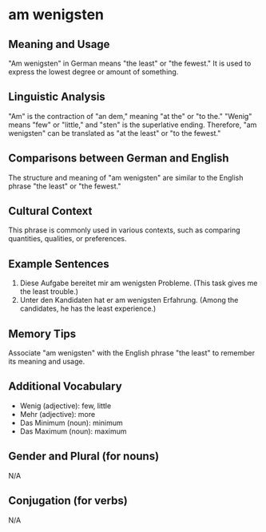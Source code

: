 # am wenigsten
## Meaning and Usage
"Am wenigsten" in German means "the least" or "the fewest." It is used to express the lowest degree or amount of something.

## Linguistic Analysis
"Am" is the contraction of "an dem," meaning "at the" or "to the." "Wenig" means "few" or "little," and "sten" is the superlative ending. Therefore, "am wenigsten" can be translated as "at the least" or "to the fewest."

## Comparisons between German and English
The structure and meaning of "am wenigsten" are similar to the English phrase "the least" or "the fewest."

## Cultural Context
This phrase is commonly used in various contexts, such as comparing quantities, qualities, or preferences.

## Example Sentences
1. Diese Aufgabe bereitet mir am wenigsten Probleme. (This task gives me the least trouble.)
2. Unter den Kandidaten hat er am wenigsten Erfahrung. (Among the candidates, he has the least experience.)

## Memory Tips
Associate "am wenigsten" with the English phrase "the least" to remember its meaning and usage.

## Additional Vocabulary
- Wenig (adjective): few, little
- Mehr (adjective): more
- Das Minimum (noun): minimum
- Das Maximum (noun): maximum

## Gender and Plural (for nouns)
N/A

## Conjugation (for verbs)
N/A